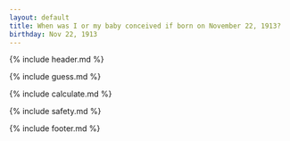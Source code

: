 ```yaml
---
layout: default
title: When was I or my baby conceived if born on November 22, 1913?
birthday: Nov 22, 1913
---
```


{% include header.md %}

{% include guess.md %}

{% include calculate.md %}

{% include safety.md %}

{% include footer.md %}



